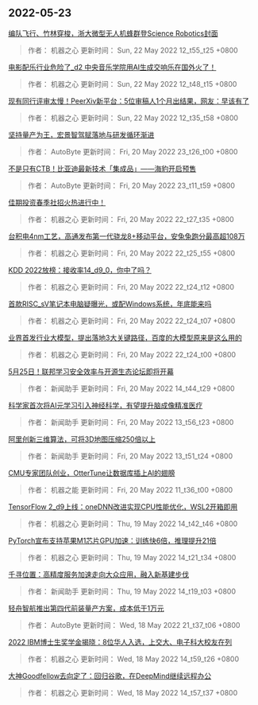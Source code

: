 
## 2022-05-23

 [编队飞行、竹林穿梭，浙大微型无人机蜂群登Science Robotics封面](https://www.jiqizhixin.com/articles/2022-05-22-3)

> 作者： 机器之心  更新时间： Sun, 22 May 2022 12_t55_t25 +0800

 [电影配乐行业危险了_d2 中央音乐学院用AI生成交响乐在国外火了！](https://www.jiqizhixin.com/articles/2022-05-22-2)

> 作者： 机器之心  更新时间： Sun, 22 May 2022 12_t48_t15 +0800

 [现有同行评审太慢！PeerXiv新平台：5位审稿人1个月出结果，网友：早该有了](https://www.jiqizhixin.com/articles/2022-05-22)

> 作者： 机器之心  更新时间： Sun, 22 May 2022 12_t35_t58 +0800

 [坚持量产为王，宏景智驾赋落地与研发循环渐进](https://www.jiqizhixin.com/articles/2022-05-20-12)

> 作者： AutoByte  更新时间： Fri, 20 May 2022 23_t26_t00 +0800

 [不是只有CTB！比亚迪最新技术「集成品」——海豹开启预售](https://www.jiqizhixin.com/articles/2022-05-20-11)

> 作者： AutoByte  更新时间： Fri, 20 May 2022 23_t11_t59 +0800

 [佳期投资春季社招火热进行中！](https://www.jiqizhixin.com/articles/2022-05-20-10)

> 作者： 机器之心  更新时间： Fri, 20 May 2022 22_t27_t35 +0800

 [台积电4nm工艺，高通发布第一代骁龙8+移动平台，安兔兔跑分最高超108万](https://www.jiqizhixin.com/articles/2022-05-20-9)

> 作者： 机器之心  更新时间： Fri, 20 May 2022 22_t25_t55 +0800

 [KDD 2022放榜：接收率14_d9_0，你中了吗？](https://www.jiqizhixin.com/articles/2022-05-20-6)

> 作者： 机器之心  更新时间： Fri, 20 May 2022 22_t24_t12 +0800

 [首款RISC_sV笔记本电脑疑曝光，或配Windows系统，年底能来吗](https://www.jiqizhixin.com/articles/2022-05-20-5)

> 作者： 机器之心  更新时间： Fri, 20 May 2022 22_t24_t07 +0800

 [业界首发行业大模型，提出落地3大关键路径，百度的大模型原来是这么用的](https://www.jiqizhixin.com/articles/2022-05-20-8)

> 作者： 机器之心  更新时间： Fri, 20 May 2022 22_t24_t00 +0800

 [5月25日！联邦学习安全效率与开源生态论坛即将开幕](https://www.jiqizhixin.com/articles/2022-05-20-7)

> 作者： 新闻助手  更新时间： Fri, 20 May 2022 14_t44_t29 +0800

 [科学家首次将AI元学习引入神经科学，有望提升脑成像精准医疗](https://www.jiqizhixin.com/articles/2022-05-20-4)

> 作者： 新闻助手  更新时间： Fri, 20 May 2022 13_t56_t23 +0800

 [阿里创新三维算法，可将3D地图压缩250倍以上](https://www.jiqizhixin.com/articles/2022-05-20-3)

> 作者： 新闻助手  更新时间： Fri, 20 May 2022 13_t51_t24 +0800

 [CMU专家团队创业，OtterTune让数据库插上AI的翅膀](https://www.jiqizhixin.com/articles/2022-05-20-2)

> 作者： 机器之能  更新时间： Fri, 20 May 2022 11_t36_t00 +0800

 [TensorFlow 2_d9上线：oneDNN改进实现CPU性能优化，WSL2开箱即用](https://www.jiqizhixin.com/articles/2022-05-19-4)

> 作者： 机器之心  更新时间： Thu, 19 May 2022 14_t42_t46 +0800

 [PyTorch宣布支持苹果M1芯片GPU加速：训练快6倍，推理提升21倍](https://www.jiqizhixin.com/articles/2022-05-19-3)

> 作者： 机器之心  更新时间： Thu, 19 May 2022 14_t21_t34 +0800

 [千寻位置：高精度服务加速走向大众应用，融入新基建步伐](https://www.jiqizhixin.com/articles/2022-05-19-2)

> 作者： 新闻助手  更新时间： Thu, 19 May 2022 14_t19_t03 +0800

 [轻舟智航推出第四代前装量产方案，成本低于1万元](https://www.jiqizhixin.com/articles/2022-05-18-6)

> 作者： AutoByte  更新时间： Wed, 18 May 2022 21_t37_t06 +0800

 [2022 IBM博士生奖学金揭晓：8位华人入选，上交大、电子科大校友在列](https://www.jiqizhixin.com/articles/2022-05-18-5)

> 作者： 机器之心  更新时间： Wed, 18 May 2022 14_t59_t26 +0800

 [大神Goodfellow去向定了：回归谷歌，在DeepMind继续远程办公](https://www.jiqizhixin.com/articles/2022-05-18-3)

> 作者： 机器之心  更新时间： Wed, 18 May 2022 14_t57_t37 +0800
